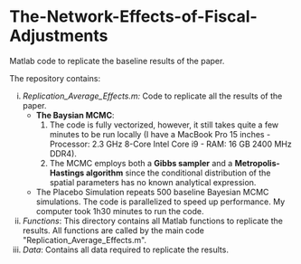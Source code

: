 # The-Network-Effects-of-Fiscal-Adjustments
Matlab code to replicate the baseline results of the paper. 

The repository contains:
<ol type="i">
  <li><i>Replication_Average_Effects.m:</i> Code to replicate all the results of the paper. 
    <ul>
     <li> <b>The Baysian MCMC</b>: <ol>
       <li> The code is fully vectorized, however, it still takes quite a few minutes to be run locally (I have a MacBook Pro 15 inches - Processor: 2.3 GHz 8-Core Intel Core i9 - RAM: 16 GB 2400 MHz DDR4).</li>
       <li> The MCMC employs both a <b>Gibbs sampler</b> and a <b>Metropolis-Hastings algorithm</b> since the conditional distribution of the spatial parameters has no known analytical expression.  </li>
       </ol></li>
     <li>The Placebo Simulation repeats 500 baseline Bayesian MCMC simulations. The code is parallelized to speed up performance. My computer took 1h30 minutes to run the code. </li>
    </ul>
  </li>
  <li><i>Functions</i>: This directory contains all Matlab functions to replicate the results. All functions are called by the main code 
      "Replication_Average_Effects.m".</li>
  <li><i>Data</i>: Contains all data required to replicate the results. </li>
</ol>
